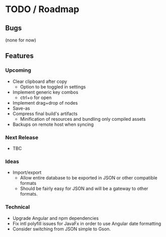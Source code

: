 # TODO / Roadmap

## Bugs
(none for now)

## Features
### Upcoming
- Clear clipboard after copy
  - Option to be toggled in settings
- Implement generic key combos
  - ctrl+o for open
- Implement drag+drop of nodes
- Save-as
- Compress final build's artifacts
  - Minification of resources and bundling only compiled assets
- Backups on remote host when syncing

### Next Release
- TBC

### Ideas
- Import/export
  - Allow entire database to be exported in JSON or other compatible formats
  - Should be fairly easy for JSON and will be a gateway to other formats.

### Technical
- Upgrade Angular and npm dependencies
- Fix intl polyfill issues for JavaFx in order to use Angular date formatting
- Consider switching from JSON simple to Gson.
